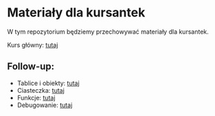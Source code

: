 # Materiały dla kursantek
W tym repozytorium będziemy przechowywać materiały dla kursantek.

Kurs główny: [tutaj](slides/index.html)

Follow-up:
----------

- Tablice i obiekty: [tutaj](follow-ups/arrays-objects/index.html)
- Ciasteczka: [tutaj](follow-ups/cookies/index.html)
- Funkcje: [tutaj](follow-ups/functions/index.html)
- Debugowanie: [tutaj](follow-ups/debugging/index.html)
